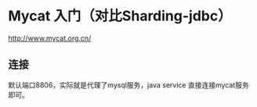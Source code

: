 # Mycat 入门（对比Sharding-jdbc）

http://www.mycat.org.cn/



## 连接

默认端口8806，实际就是代理了mysql服务，java service 直接连接mycat服务即可。

